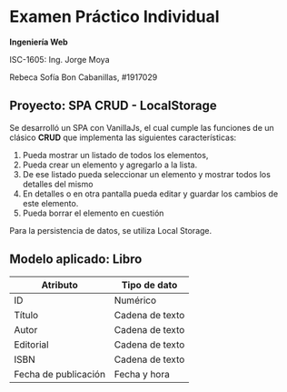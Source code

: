 # Examen Práctico Individual
**Ingeniería Web**

ISC-1605: Ing. Jorge Moya

Rebeca Sofía Bon Cabanillas, #1917029

## Proyecto: SPA CRUD - LocalStorage

Se desarrolló un SPA con VanillaJs, el cual cumple las funciones de un clásico **CRUD** que implementa las siguientes características:
1. Pueda mostrar un listado de todos los elementos,
2. Pueda crear un elemento y agregarlo a la lista.
3. De ese listado pueda seleccionar un elemento y mostrar todos los detalles del mismo
4. En detalles o en otra pantalla pueda editar y guardar los cambios de este elemento.
5. Pueda borrar el elemento en cuestión

Para la persistencia de datos, se utiliza Local Storage.


## Modelo aplicado: Libro
| Atributo | Tipo de dato |
| ----------- | ----------- |
| ID | Numérico |
| Título | Cadena de texto | 
| Autor | Cadena de texto | 
| Editorial | Cadena de texto | 
| ISBN | Cadena de texto | 
| Fecha de publicación | Fecha y hora | 


